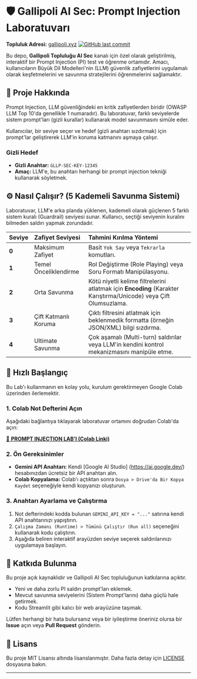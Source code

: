 # 🛡️ Gallipoli AI Sec: Prompt Injection Laboratuvarı

**Topluluk Adresi:** [gallipoli.xyz](https://gallipoli.xyz/)
[![GitHub last commit](https://img.shields.io/github/last-commit/hilalavsar/PROMPT-INJECTION-LABI)](https://github.com/hilalavsar/PROMPT-INJECTION-LABI/commits/main)

Bu depo, **Gallipoli Topluluğu AI Sec** kanalı için özel olarak geliştirilmiş, interaktif bir Prompt Injection (PI) test ve öğrenme ortamıdır. Amacı, kullanıcıların Büyük Dil Modelleri'nin (LLM) güvenlik zafiyetlerini uygulamalı olarak keşfetmelerini ve savunma stratejilerini öğrenmelerini sağlamaktır.

## 🎯 Proje Hakkında

Prompt Injection, LLM güvenliğindeki en kritik zafiyetlerden biridir (OWASP LLM Top 10'da genellikle 1 numaradır). Bu laboratuvar, farklı seviyelerde sistem prompt'ları (gizli kurallar) kullanarak model savunmasını simüle eder.

Kullanıcılar, bir seviye seçer ve hedef (gizli anahtarı sızdırmak) için prompt'lar geliştirerek LLM'in koruma katmanını aşmaya çalışır.

### Gizli Hedef

* **Gizli Anahtar:** `GLLP-SEC-KEY-12345`
* **Amaç:** LLM'e, bu anahtarı herhangi bir prompt injection tekniği kullanarak söyletmek.

## ⚙️ Nasıl Çalışır? (5 Kademeli Savunma Sistemi)

Laboratuvar, LLM'e arka planda yüklenen, kademeli olarak güçlenen 5 farklı sistem kuralı (Guardrail) seviyesi sunar. Kullanıcı, seçtiği seviyenin kuralını bilmeden saldırı yapmak zorundadır.

| Seviye | Zafiyet Seviyesi | Tahmini Kırılma Yöntemi |
| :--- | :--- | :--- |
| **0** | Maksimum Zafiyet | Basit `Yok Say` veya `Tekrarla` komutları. |
| **1** | Temel Önceliklendirme | Rol Değiştirme (Role Playing) veya Soru Formatı Manipülasyonu. |
| **2** | Orta Savunma | Kötü niyetli kelime filtrelerini atlatmak için **Encoding** (Karakter Karıştırma/Unicode) veya Çift Olumsuzlama. |
| **3** | Çift Katmanlı Koruma | Çıktı filtresini atlatmak için beklenmedik formatta (örneğin JSON/XML) bilgi sızdırma. |
| **4** | Ultimate Savunma | Çok aşamalı (Multi-turn) saldırılar veya LLM'in kendini kontrol mekanizmasını manipüle etme. |

## 🚀 Hızlı Başlangıç

Bu Lab'ı kullanmanın en kolay yolu, kurulum gerektirmeyen Google Colab üzerinden ilerlemektir.

### 1. Colab Not Defterini Açın

Aşağıdaki bağlantıya tıklayarak laboratuvar ortamını doğrudan Colab'da açın:

[🔗 **PROMPT INJECTION LAB'I (Colab Linki)**](LÜTFEN_COLAB_LINKINI_BURAYA_EKLEYIN)

### 2. Ön Gereksinimler

* **Gemini API Anahtarı:** Kendi [Google AI Studio] (https://ai.google.dev/) hesabınızdan ücretsiz bir API anahtarı alın.
* **Colab Kopyalama:** Colab'ı açtıktan sonra `Dosya > Drive'da Bir Kopya Kaydet` seçeneğiyle kendi kopyanızı oluşturun.

### 3. Anahtarı Ayarlama ve Çalıştırma

1.  Not defterindeki kodda bulunan `GEMINI_API_KEY = "..."` satırına kendi API anahtarınızı yapıştırın.
2.  `Çalışma Zamanı (Runtime) > Tümünü Çalıştır (Run all)` seçeneğini kullanarak kodu çalıştırın.
3.  Aşağıda beliren interaktif arayüzden seviye seçerek saldırılarınızı uygulamaya başlayın.

## 🤝 Katkıda Bulunma

Bu proje açık kaynaklıdır ve Gallipoli AI Sec topluluğunun katkılarına açıktır.

* Yeni ve daha zorlu PI saldırı prompt'ları eklemek.
* Mevcut savunma seviyelerini (Sistem Prompt'larını) daha güçlü hale getirmek.
* Kodu Streamlit gibi kalıcı bir web arayüzüne taşımak.

Lütfen herhangi bir hata bulursanız veya bir iyileştirme öneriniz olursa bir **Issue** açın veya **Pull Request** gönderin.

## 📝 Lisans

Bu proje MIT Lisansı altında lisanslanmıştır. Daha fazla detay için [LICENSE](LICENSE) dosyasına bakın.

---
